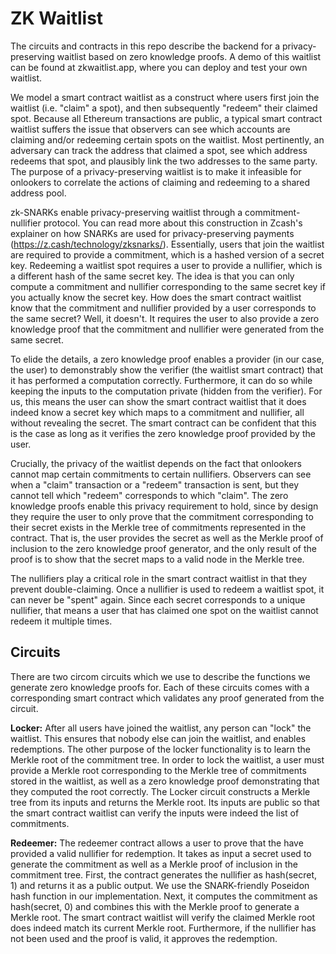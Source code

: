 # ZK Waitlist

The circuits and contracts in this repo describe the backend for a privacy-preserving waitlist based on zero knowledge proofs. A demo of this waitlist can be found at zkwaitlist.app, where you can deploy and test your own waitlist. 

We model a smart contract waitlist as a construct where users first join the waitlist (i.e. "claim" a spot), and then subsequently "redeem" their claimed spot. Because all Ethereum transactions are public, a typical smart contract waitlist suffers the issue that observers can see which accounts are claiming and/or redeeming certain spots on the waitlist. Most pertinently, an adversary can track the address that claimed a spot, see which address redeems that spot, and plausibly link the two addresses to the same party. The purpose of a privacy-preserving waitlist is to make it infeasible for onlookers to correlate the actions of claiming and redeeming to a shared address pool. 

zk-SNARKs enable privacy-preserving waitlist through a commitment-nullifier protocol. You can read more about this construction in Zcash's explainer on how SNARKs are used for privacy-preserving payments (https://z.cash/technology/zksnarks/). Essentially, users that join the waitlist are required to provide a commitment, which is a hashed version of a secret key. Redeeming a waitlist spot requires a user to provide a nullifier, which is a different hash of the same secret key. The idea is that you can only compute a commitment and nullifier corresponding to the same secret key if you actually know the secret key. How does the smart contract waitlist know that the commitment and nullifier provided by a user corresponds to the same secret? Well, it doesn't. It requires the user to also provide a zero knowledge proof that the commitment and nullifier were generated from the same secret. 

To elide the details, a zero knowledge proof enables a provider (in our case, the user) to demonstrably show the verifier (the waitlist smart contract) that it has performed a computation correctly. Furthermore, it can do so while keeping the inputs to the computation private (hidden from the verifier). For us, this means the user can show the smart contract waitlist that it does indeed know a secret key which maps to a commitment and nullifier, all without revealing the secret. The smart contract can be confident that this is the case as long as it verifies the zero knowledge proof provided by the user. 

Crucially, the privacy of the waitlist depends on the fact that onlookers cannot map certain commitments to certain nullifiers. Observers can see when a "claim" transaction or a "redeem" transaction is sent, but they cannot tell which "redeem" corresponds to which "claim". The zero knowledge proofs enable this privacy requirement to hold, since by design they require the user to only prove that the commitment corresponding to their secret exists in the Merkle tree of commitments represented in the contract. That is, the user provides the secret as well as the Merkle proof of inclusion to the zero knowledge proof generator, and the only result of the proof is to show that the secret maps to a valid node in the Merkle tree. 

The nullifiers play a critical role in the smart contract waitlist in that they prevent double-claiming. Once a nullifier is used to redeem a waitlist spot, it can never be "spent" again. Since each secret corresponds to a unique nullifier, that means a user that has claimed one spot on the waitlist cannot redeem it multiple times. 

## Circuits
There are two circom circuits which we use to describe the functions we generate zero knowledge proofs for. Each of these circuits comes with a corresponding smart contract which validates any proof generated from the circuit. 

**Locker:** After all users have joined the waitlist, any person can "lock" the waitlist. This ensures that nobody else can join the waitlist, and enables redemptions. The other purpose of the locker functionality is to learn the Merkle root of the commitment tree. In order to lock the waitlist, a user must provide a Merkle root corresponding to the Merkle tree of commitments stored in the waitlist, as well as a zero knowledge proof demonstrating that they computed the root correctly. The Locker circuit constructs a Merkle tree from its inputs and returns the Merkle root. Its inputs are public so that the smart contract waitlist can verify the inputs were indeed the list of commitments. 

**Redeemer:** The redeemer contract allows a user to prove that the have provided a valid nullifier for redemption. It takes as input a secret used to generate the commitment as well as a Merkle proof of inclusion in the commitment tree. First, the contract generates the nullifier as hash(secret, 1) and returns it as a public output. We use the SNARK-friendly Poseidon hash function in our implementation. Next, it computes the commitment as hash(secret, 0) and combines this with the Merkle proof to generate a Merkle root. The smart contract waitlist will verify the claimed Merkle root does indeed match its current Merkle root. Furthermore, if the nullifier has not been used and the proof is valid, it approves the redemption. 
